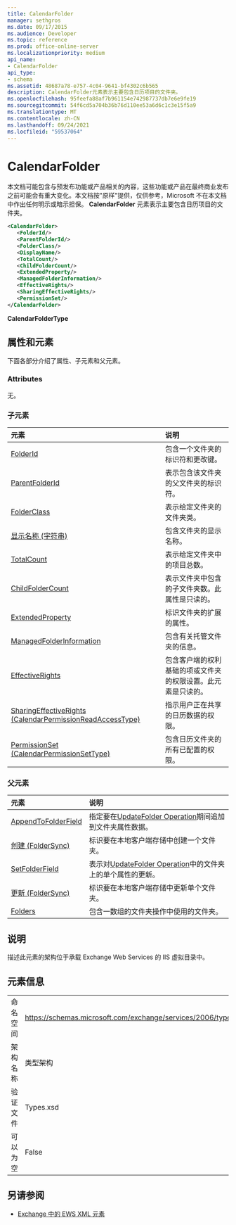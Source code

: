 ```yaml
---
title: CalendarFolder
manager: sethgros
ms.date: 09/17/2015
ms.audience: Developer
ms.topic: reference
ms.prod: office-online-server
ms.localizationpriority: medium
api_name:
- CalendarFolder
api_type:
- schema
ms.assetid: 48687a78-e757-4c04-9641-bf4302c6b565
description: CalendarFolder元素表示主要包含日历项目的文件夹。
ms.openlocfilehash: 95feefa88af7b961154e742987737db7e6e9fe19
ms.sourcegitcommit: 54f6cd5a704b36b76d110ee53a6d6c1c3e15f5a9
ms.translationtype: MT
ms.contentlocale: zh-CN
ms.lasthandoff: 09/24/2021
ms.locfileid: "59537064"
---
```

# <a name="calendarfolder"></a>CalendarFolder

本文档可能包含与预发布功能或产品相关的内容，这些功能或产品在最终商业发布之前可能会有重大变化。本文档按"原样"提供，仅供参考，Microsoft 不在本文档中作出任何明示或暗示担保。 **CalendarFolder** 元素表示主要包含日历项目的文件夹。 
  
```xml
<CalendarFolder>
   <FolderId/>
   <ParentFolderId/>
   <FolderClass/>
   <DisplayName/>
   <TotalCount/>
   <ChildFolderCount/>
   <ExtendedProperty/>
   <ManagedFolderInformation/>
   <EffectiveRights/>
   <SharingEffectiveRights/>
   <PermissionSet/>
</CalendarFolder>
```

 **CalendarFolderType**
## <a name="attributes-and-elements"></a>属性和元素

下面各部分介绍了属性、子元素和父元素。
  
### <a name="attributes"></a>Attributes

无。
  
### <a name="child-elements"></a>子元素

|**元素**|**说明**|
|:-----|:-----|
|[FolderId](folderid.md) <br/> |包含一个文件夹的标识符和更改键。  <br/> |
|[ParentFolderId](parentfolderid.md) <br/> |表示包含该文件夹的父文件夹的标识符。  <br/> |
|[FolderClass](folderclass.md) <br/> |表示给定文件夹的文件夹类。  <br/> |
|[显示名称 (字符串)](displayname-string.md) <br/> |包含文件夹的显示名称。  <br/> |
|[TotalCount](totalcount.md) <br/> |表示给定文件夹中的项目总数。  <br/> |
|[ChildFolderCount](childfoldercount.md) <br/> |表示文件夹中包含的子文件夹数。此属性是只读的。  <br/> |
|[ExtendedProperty](extendedproperty.md) <br/> |标识文件夹的扩展的属性。  <br/> |
|[ManagedFolderInformation](managedfolderinformation.md) <br/> |包含有关托管文件夹的信息。  <br/> |
|[EffectiveRights](effectiverights.md) <br/> |包含客户端的权利基础的项或文件夹的权限设置。此元素是只读的。  <br/> |
|[SharingEffectiveRights (CalendarPermissionReadAccessType)](sharingeffectiverights-calendarpermissionreadaccesstype.md) <br/> |指示用户正在共享的日历数据的权限。  <br/> |
|[PermissionSet (CalendarPermissionSetType)](permissionset-calendarpermissionsettype.md) <br/> |包含日历文件夹的所有已配置的权限。  <br/> |
   
### <a name="parent-elements"></a>父元素

|**元素**|**说明**|
|:-----|:-----|
|[AppendToFolderField](appendtofolderfield.md) <br/> |指定要在[UpdateFolder Operation](updatefolder-operation.md)期间追加到文件夹属性数据。  <br/> |
|[创建 (FolderSync)](create-foldersync.md) <br/> |标识要在本地客户端存储中创建一个文件夹。  <br/> |
|[SetFolderField](setfolderfield.md) <br/> |表示对[UpdateFolder Operation](updatefolder-operation.md)中的文件夹上的单个属性的更新。  <br/> |
|[更新 (FolderSync)](update-foldersync.md) <br/> |标识要在本地客户端存储中更新单个文件夹。  <br/> |
|[Folders](folders-ex15websvcsotherref.md) <br/> |包含一数组的文件夹操作中使用的文件夹。  <br/> |
   
## <a name="remarks"></a>说明

描述此元素的架构位于承载 Exchange Web Services 的 IIS 虚拟目录中。
  
## <a name="element-information"></a>元素信息

|||
|:-----|:-----|
|命名空间  <br/> |https://schemas.microsoft.com/exchange/services/2006/types  <br/> |
|架构名称  <br/> |类型架构  <br/> |
|验证文件  <br/> |Types.xsd  <br/> |
|可以为空  <br/> |False  <br/> |
   
## <a name="see-also"></a>另请参阅



- [Exchange 中的 EWS XML 元素](ews-xml-elements-in-exchange.md)

